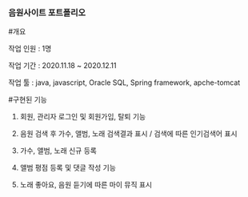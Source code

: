 ### 음원사이트 포트폴리오

#개요

작업 인원 : 1명

작업 기간 : 2020.11.18 ~ 2020.12.11

작업 툴 : java, javascript, Oracle SQL, Spring framework, apche-tomcat

#구현된 기능

1. 회원, 관리자 로그인 및 회원가입, 탈퇴 기능

2. 음원 검색 후 가수, 앨범, 노래 검색결과 표시 / 검색에 따른 인기검색어 표시

3. 가수, 앨범, 노래 신규 등록

4. 앨범 평점 등록 및 댓글 작성 기능

5. 노래 좋아요, 음원 듣기에 따른 마이 뮤직 표시
